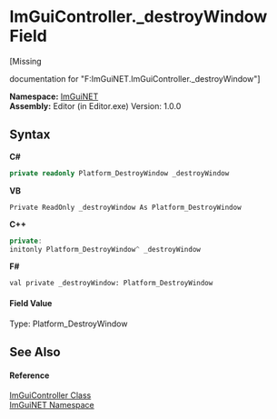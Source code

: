 # ImGuiController._destroyWindow Field
 

\[Missing <summary> documentation for "F:ImGuiNET.ImGuiController._destroyWindow"\]

**Namespace:**&nbsp;<a href="7ecbdf68-1567-8265-0ab1-032412bfb743">ImGuiNET</a><br />**Assembly:**&nbsp;Editor (in Editor.exe) Version: 1.0.0

## Syntax

**C#**<br />
``` C#
private readonly Platform_DestroyWindow _destroyWindow
```

**VB**<br />
``` VB
Private ReadOnly _destroyWindow As Platform_DestroyWindow
```

**C++**<br />
``` C++
private:
initonly Platform_DestroyWindow^ _destroyWindow
```

**F#**<br />
``` F#
val private _destroyWindow: Platform_DestroyWindow
```


#### Field Value
Type: Platform_DestroyWindow

## See Also


#### Reference
<a href="dc8569e8-a101-000f-d0db-652eaa2a83fb">ImGuiController Class</a><br /><a href="7ecbdf68-1567-8265-0ab1-032412bfb743">ImGuiNET Namespace</a><br />